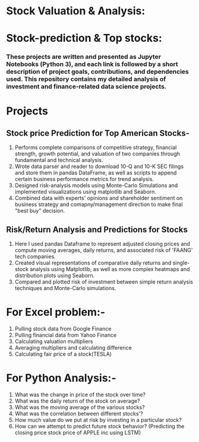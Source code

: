 # Stock Valuation & Analysis:  
# Stock-prediction & Top stocks: 
### These projects are written and presented as Jupyter Notebooks (Python 3), and each link is followed by a short description of project goals, contributions, and dependencies used. This repository contains my detailed analysis of investment and finance-related data science projects.

# Projects
## Stock price Prediction for Top American Stocks- 

1. Performs complete comparisons of competitive strategy, financial strength, growth potential, and valuation of two companies through fundamental and technical analysis.
2. Wrote data parser and reader to download 10-Q and 10-K SEC filings and store them in pandas DataFrame, as well as scripts to append certain business performance metrics for trend analysis.
3. Designed risk-analysis models using Monte-Carlo Simulations and implemented visualizations using matplotlib and Seaborn.
4. Combined data with experts' opinions and shareholder sentiment on business strategy and comapny/management direction to make final "best buy" decision.

## Risk/Return Analysis and Predictions for Stocks

1. Here I used pandas Dataframe to represent adjusted closing prices and compute moving averages, daily returns, and associated risk of 'FAANG' tech companies.
2. Created visual representations of comparative daily returns and single-stock analysis using Matplotlib, as well as more complex heatmaps and distribution plots using Seaborn.
3. Compared and plotted risk of investment between simple return analysis techniques and Monte-Carlo simulations.

# For Excel problem:- 
 1. Pulling stock data from Google Finance
 2. Pulling financial data from Yahoo Finance
 3. Calculating valuation multipliers
 4. Averaging multipliers and calculating difference
 5. Calculating fair price of a stock(TESLA)


# For Python Analysis:-

 1. What was the change in price of the stock over time?
 2. What was the daily return of the stock on average?
 3. What was the moving average of the various stocks?
 4. What was the correlation between different stocks'?
 5. How much value do we put at risk by investing in a particular stock?
 6. How can we attempt to predict future stock behavior? (Predicting the closing price stock price of APPLE inc using LSTM)
